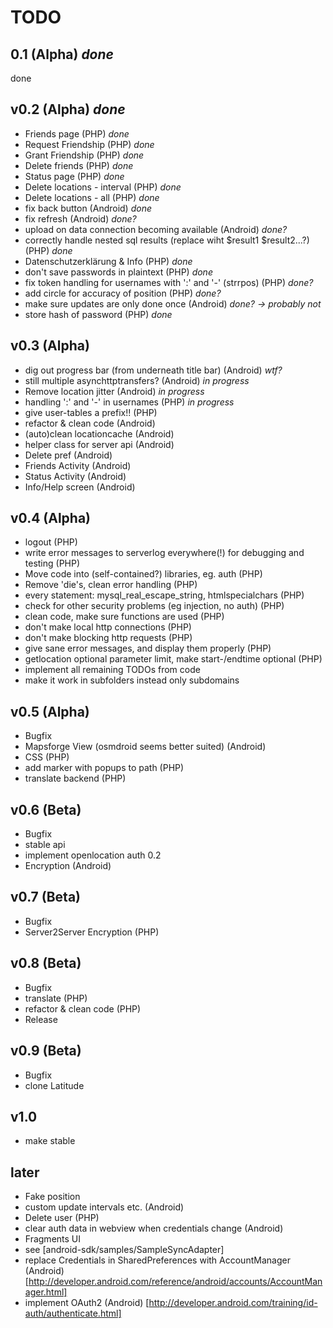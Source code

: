TODO
====

0.1 (Alpha) *done*
---
done

v0.2 (Alpha) *done*
----
- Friends page (PHP) *done*
- Request Friendship (PHP) *done*
- Grant Friendship (PHP) *done*
- Delete friends (PHP) *done*
- Status page (PHP) *done*
- Delete locations - interval (PHP) *done*
- Delete locations - all (PHP) *done*
- fix back button (Android) *done*
- fix refresh (Android) *done?*
- upload on data connection becoming available (Android) *done?*
- correctly handle nested sql results (replace wiht $result1 $result2...?) (PHP) *done*
- Datenschutzerklärung & Info (PHP) *done*
- don't save passwords in plaintext (PHP) *done*
- fix token handling for usernames with ':' and '-' (strrpos) (PHP) *done?*
- add circle for accuracy of position (PHP) *done?*
- make sure updates are only done once (Android) *done? -> probably not*
- store hash of password (PHP) *done*

v0.3 (Alpha)
-----------
- dig out progress bar (from underneath title bar) (Android) *wtf?*
- still multiple asynchttptransfers? (Android) *in progress*
- Remove location jitter (Android) *in progress*
- handling ':' and '-' in usernames (PHP) *in progress*
- give user-tables a prefix!! (PHP)
- refactor & clean code (Android)
- (auto)clean locationcache (Android)
- helper class for server api (Android)
- Delete pref (Android)
- Friends Activity (Android)
- Status Activity (Android)
- Info/Help screen (Android)

v0.4 (Alpha)
------------
- logout (PHP)
- write error messages to serverlog everywhere(!) for debugging and testing (PHP)
- Move code into (self-contained?) libraries, eg. auth (PHP)
- Remove 'die's, clean error handling (PHP)
- every statement: mysql_real_escape_string, htmlspecialchars (PHP)
- check for other security problems (eg injection, no auth) (PHP)
- clean code, make sure functions are used (PHP)
- don't make local http connections (PHP)
- don't make blocking http requests (PHP)
- give sane error messages, and display them properly (PHP)
- getlocation optional parameter limit, make start-/endtime optional (PHP)
- implement all remaining TODOs from code
- make it work in subfolders instead only subdomains

v0.5 (Alpha)
-----------
- Bugfix
- Mapsforge View (osmdroid seems better suited) (Android)
- CSS (PHP)
- add marker with popups to path (PHP)
- translate backend (PHP)

v0.6 (Beta)
-----------
- Bugfix
- stable api
- implement openlocation auth 0.2
- Encryption (Android)

v0.7 (Beta)
-----------
- Bugfix
- Server2Server Encryption (PHP)

v0.8 (Beta)
-----------
- Bugfix
- translate (PHP)
- refactor & clean code (PHP)
- Release

v0.9 (Beta)
-----------
- Bugfix
- clone Latitude

v1.0
----
- make stable

later
-----
- Fake position
- custom update intervals etc. (Android)
- Delete user (PHP)
- clear auth data in webview when credentials change (Android)
- Fragments UI
- see [android-sdk/samples/SampleSyncAdapter]
- replace Credentials in SharedPreferences with AccountManager (Android) [http://developer.android.com/reference/android/accounts/AccountManager.html]
- implement OAuth2 (Android) [http://developer.android.com/training/id-auth/authenticate.html]
